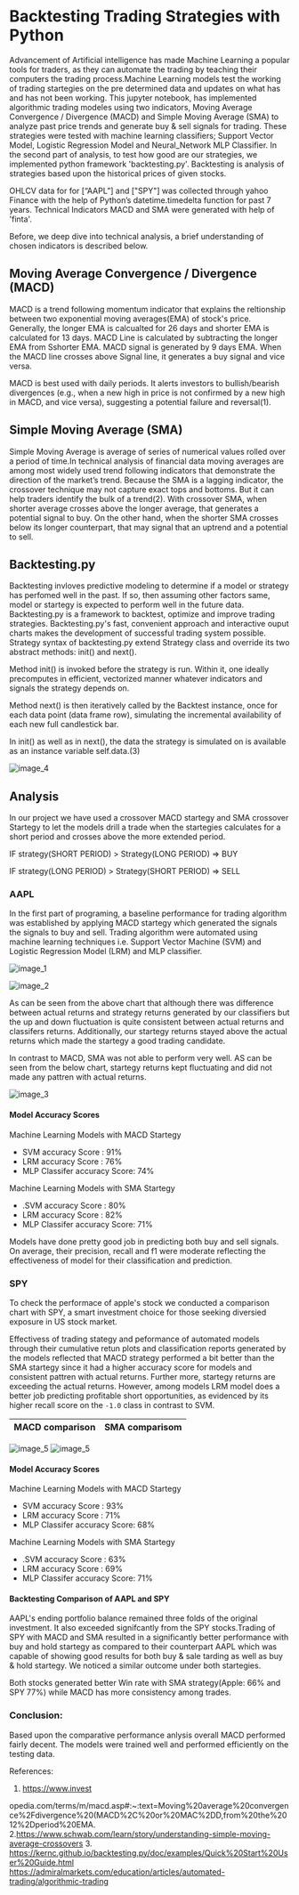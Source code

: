 # Backtesting Trading Strategies with Python

Advancement of Artificial intelligence has made Machine Learning a popular tools for traders, as they can automate the trading by teaching their computers the trading process.Machine Learning models test the working of trading startegies on the pre determined data and updates on what has and has not been working. This jupyter notebook, has implemented algorithmic trading modeles using two indicators, Moving Average Convergence / Divergence (MACD) and Simple Moving Average (SMA) to analyze past price trends and generate buy & sell signals for trading. These strategies were tested with machine learning classifiers; Support Vector Model, Logistic Regression Model and Neural_Network MLP Classifier. In the second part of analysis, to test how good are our strategies, we implemented python framework 'backtesting.py'. Backtesting is analysis of strategies based upon the historical prices of given stocks. 

OHLCV data for for [“AAPL”] and ["SPY"] was collected through yahoo Finance with the help of Python’s datetime.timedelta function for past 7 years. Technical Indicators MACD and SMA were generated with help of 'finta'. 

Before, we deep dive into technical analysis, a brief understanding of chosen indicators is described below.

## Moving Average Convergence / Divergence (MACD)

MACD is a trend following momentum indicator that explains the reltionship between two exponential moving averages(EMA) of stock's price.  Generally, the longer EMA is calcualted for 26 days and shorter EMA is calculated for 13 days. MACD Line is calculated by subtracting the longer EMA from Sshorter EMA. MACD signal is generated by 9 days EMA. When the MACD line crosses above Signal line, it generates a buy signal and vice versa. 

MACD is best used with daily periods. It  alerts investors to bullish/bearish divergences (e.g., when a new high in price is not confirmed by a new high in MACD, and vice versa), suggesting a potential failure and reversal(1).

 
## Simple Moving Average (SMA)
Simple Moving Average is average of series of numerical values rolled over a period of time.In technical analysis of financial data moving averages are among most widely used trend following indicators that demonstrate the direction of the market’s trend. Because the SMA is a lagging indicator, the crossover technique may not capture exact tops and bottoms. But it can help traders identify the bulk of a trend(2). With crossover SMA, when shorter average crosses above the longer average, that generates a potential signal to buy. On the other hand, when the shorter SMA crosses below its longer counterpart, that may signal that an uptrend and a potential to sell.


## Backtesting.py
Backtesting invloves predictive modeling to determine if a model or strategy has perfomed well in the past. If so, then assuming other factors same, model or startegy is expected to perform well in the future data. Backtesting.py is a framework to backtest, optimize and improve trading strategies. Backtesting.py's fast, convenient approach and interactive ouput charts makes the development of successful trading system possible. Strategy syntax of backtesting.py extend Strategy class and override its two abstract methods: init() and next().

Method init() is invoked before the strategy is run. Within it, one ideally precomputes in efficient, vectorized manner whatever indicators and signals the strategy depends on.

Method next() is then iteratively called by the Backtest instance, once for each data point (data frame row), simulating the incremental availability of each new full candlestick bar.

In init() as well as in next(), the data the strategy is simulated on is available as an instance variable self.data.(3)

![image_4](apple_backtesting.png)  



## Analysis

In our project we have used a crossover MACD startegy and SMA crossover Startegy to let the models drill a trade when the startegies calculates for a short period and crosses above the more extended period.

IF strategy(SHORT PERIOD) > Strategy(LONG PERIOD) => BUY

IF strategy(LONG PERIOD) > Strategy(SHORT PERIOD) => SELL


### AAPL
In the first part of programing, a baseline performance for trading algorithm was established by applying MACD startegy which generated the signals the signals to buy and sell. Trading algorithm were automated using machine learning techniques i.e. Support Vector Machine (SVM) and Logistic Regression Model (LRM) and MLP classifier. 

![image_1](apple_macd_line.png)       


![image_2](apple_comparison_models.png)   

As can be seen from the above chart that although there was difference between actual returns and strategy returns generated by our classifiers but the up and down fluctuation is quite consistent between actual returns and classifers returns. Additionally, our startegy returns stayed above the actual returns which made the startegy a good trading candidate.


In contrast to MACD, SMA was not able to perform very well. AS can be seen from the below chart, startegy returns kept fluctuating and did not made any pattren with actual returns.


![image_3](apple_sma_comparison_chart.png)   

#### Model Accuracy Scores

Machine Learning Models with MACD Startegy

  *  SVM accuracy Score : 91%    
  *  LRM accuracy Score : 76%
  *  MLP Classifer accuracy Score: 74%
  
Machine Learning Models with SMA Startegy

  * .SVM accuracy Score :  80%   
  *  LRM accuracy Score :  82%
  *  MLP Classifer accuracy Score: 71%

Models have done pretty good job in predicting both buy and sell signals. On average, their precision, recall and f1 were moderate reflecting the effectiveness of model for their classification and prediction.


### SPY

To check the performace of apple's stock we conducted a comparison chart with SPY, a smart investment choice for those seeking diversied exposure in US stock market. 

Effectivess of trading stategy and peformance of automated models through their cumulative retun plots and classification reports generated by the models reflected that MACD strategy performed a bit better than the SMA startegy since it had a higher accuracy score for models and consistent pattren with actual returns. Further more, startegy returns are exceeding the actual returns. However, among models LRM model does a better job predicting profitable short opportunities, as evidenced by its higher recall score on the `-1.0` class in contrast to SVM. 


|MACD comparison                                              | SMA comparisom              |
| -----------------------------------                         | ----------------------------------- |
![image_5](spy_comparison_chart_macd.png)                     ![image_5](spy_comparison_chart_sma.png)  


#### Model Accuracy Scores

Machine Learning Models with MACD Startegy

  * SVM accuracy Score : 93%    
  *  LRM accuracy Score : 71%
  *  MLP Classifer accuracy Score: 68%
  
Machine Learning Models with SMA Startegy

  * .SVM accuracy Score :  63%   
  *  LRM accuracy Score :  69%
  *  MLP Classifer accuracy Score: 71%

#### Backtesting Comparison of AAPL and SPY

AAPL's ending portfolio balance remained three folds of the original investment. It also exceeded signifcantly from the SPY stocks.Trading of SPY with MACD and SMA resulted in a significantly better performance with buy and hold startegy as compared to their counterpart AAPL which was capable of showing good results for both buy & sale tarding as well as buy & hold startegy. We noticed a similar outcome under both startegies.


Both stocks generated better Win rate with SMA strategy(Apple: 66% and SPY 77%) while MACD has more consistency among trades. 

### Conclusion:

Based upon the comparative performance anlysis overall MACD performed fairly decent. The models were trained well and performed efficiently on the testing data. 


References:


1. https://www.invest

opedia.com/terms/m/macd.asp#:~:text=Moving%20average%20convergence%2Fdivergence%20(MACD%2C%20or%20MAC%2DD,from%20the%2012%2Dperiod%20EMA.
2.https://www.schwab.com/learn/story/understanding-simple-moving-average-crossovers
3. https://kernc.github.io/backtesting.py/doc/examples/Quick%20Start%20User%20Guide.html
https://admiralmarkets.com/education/articles/automated-trading/algorithmic-trading
